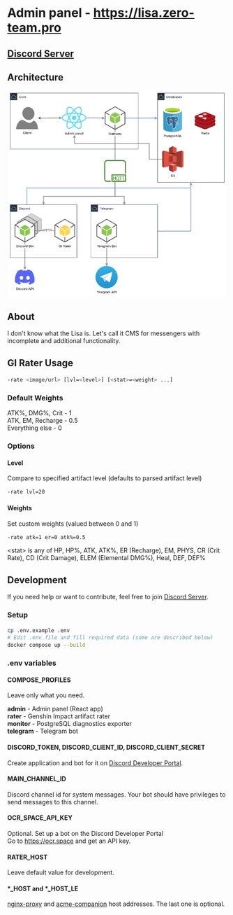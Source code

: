 # Admin panel - <https://lisa.zero-team.pro>

## [Discord Server](https://discord.gg/2rvxaQWj)

## Architecture

![architecture.png](https://raw.githubusercontent.com/zero-team-pro/lisa/master/bot/public/github/lisa-architecture.png)

## About

I don't know what the Lisa is. Let's call it CMS for messengers with incomplete and additional functionality.

## GI Rater Usage

```bash
-rate <image/url> [lvl=<level>] [<stat>=<weight> ...]
```

### Default Weights

ATK%, DMG%, Crit - 1 \
ATK, EM, Recharge - 0.5 \
Everything else - 0

### Options

#### Level

Compare to specified artifact level (defaults to parsed artifact level)

```bash
-rate lvl=20
```

#### Weights

Set custom weights (valued between 0 and 1)

```bash
-rate atk=1 er=0 atk%=0.5
```

\<stat> is any of HP, HP%, ATK, ATK%, ER (Recharge), EM, PHYS, CR (Crit Rate), CD (Crit Damage), ELEM (Elemental DMG%), Heal, DEF, DEF%

## Development

If you need help or want to contribute, feel free to join [Discord Server](https://discord.gg/2rvxaQWj).

### Setup

```bash
cp .env.example .env
# Edit .env file and fill required data (some are described below)
docker compose up --build
```

### .env variables

#### COMPOSE_PROFILES

Leave only what you need.

**admin** - Admin panel (React app) \
**rater** - Genshin Impact artifact rater \
**monitor** - PostgreSQL diagnostics exporter \
**telegram** - Telegram bot

#### DISCORD_TOKEN, DISCORD_CLIENT_ID, DISCORD_CLIENT_SECRET

Create application and bot for it on [Discord Developer Portal](https://discord.com/developers/applications).

#### MAIN_CHANNEL_ID

Discord channel id for system messages. Your bot should have privileges to send messages to this channel.

#### OCR_SPACE_API_KEY

Optional. Set up a bot on the Discord Developer Portal \
Go to <https://ocr.space> and get an API key.

#### RATER_HOST

Leave default value for development.

#### \*\_HOST and \*\_HOST_LE

[nginx-proxy](https://hub.docker.com/r/jwilder/nginx-proxy) and [acme-companion](https://hub.docker.com/r/nginxproxy/acme-companion) host addresses. The last one is optional.

